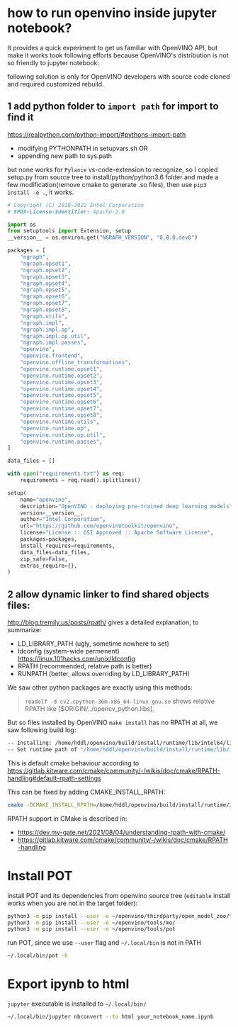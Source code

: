 # how to run openvino inside jupyter notebook?

It provides a quick experiment to get us familiar with OpenVINO API, but make it works took following efforts because OpenVINO's distribution is not so friendly to jupyter notebook:

following solution is only for OpenVINO developers with source code cloned and required customized rebuild.
## 1 add python folder to `import path` for import to find it

https://realpython.com/python-import/#pythons-import-path
 
   - modifying PYTHONPATH in setupvars.sh OR
   - appending new path to sys.path

but none works for `Pylance` vs-code-extension to recognize, so I copied setup.py from source tree to install/python/python3.6 folder and made a few modification(remove cmake to generate .so files), then use `pip3 install -e .`, it works. 

```python
# Copyright (C) 2018-2022 Intel Corporation
# SPDX-License-Identifier: Apache-2.0

import os
from setuptools import Extension, setup
__version__ = os.environ.get("NGRAPH_VERSION", "0.0.0.dev0")

packages = [
    "ngraph",
    "ngraph.opset1",
    "ngraph.opset2",
    "ngraph.opset3",
    "ngraph.opset4",
    "ngraph.opset5",
    "ngraph.opset6",
    "ngraph.opset7",
    "ngraph.opset8",
    "ngraph.utils",
    "ngraph.impl",
    "ngraph.impl.op",
    "ngraph.impl.op.util",
    "ngraph.impl.passes",
    "openvino",
    "openvino.frontend",
    "openvino.offline_transformations",
    "openvino.runtime.opset1",
    "openvino.runtime.opset2",
    "openvino.runtime.opset3",
    "openvino.runtime.opset4",
    "openvino.runtime.opset5",
    "openvino.runtime.opset6",
    "openvino.runtime.opset7",
    "openvino.runtime.opset8",
    "openvino.runtime.utils",
    "openvino.runtime.op",
    "openvino.runtime.op.util",
    "openvino.runtime.passes",
]

data_files = []

with open("requirements.txt") as req:
    requirements = req.read().splitlines()

setup(
    name="openvino",
    description="OpenVINO - deploying pre-trained deep learning models",
    version=__version__,
    author="Intel Corporation",
    url="https://github.com/openvinotoolkit/openvino",
    license="License :: OSI Approved :: Apache Software License",
    packages=packages,
    install_requires=requirements,
    data_files=data_files,
    zip_safe=False,
    extras_require={},
)
```

## 2 allow dynamic linker to find shared objects files:

http://blog.tremily.us/posts/rpath/ gives a detailed explanation, to summarize:

 - LD_LIBRARY_PATH (ugly, sometime nowhere to set)
 - ldconfig (system-wide permenent) https://linux.101hacks.com/unix/ldconfig
 - RPATH (recommended, relative path is better)
 - RUNPATH (better, allows overriding by LD_LIBRARY_PATH)

We saw other python packages are exactly using this methods: 
> `readelf -d cv2.cpython-36m-x86_64-linux-gnu.so` shows relative RPATH like [$ORIGIN/../opencv_python.libs].

But so files installed by OpenVINO `make install` has no RPATH at all, we saw following build log:

```bash
-- Installing: /home/hddl/openvino/build/install/runtime/lib/intel64/libopenvino_intel_cpu_plugin.so
-- Set runtime path of "/home/hddl/openvino/build/install/runtime/lib/intel64/libopenvino_intel_cpu_plugin.so" to ""
```

This is default cmake behaviour according to https://gitlab.kitware.com/cmake/community/-/wikis/doc/cmake/RPATH-handling#default-rpath-settings

This can be fixed by adding CMAKE_INSTALL_RPATH:
```bash
cmake -DCMAKE_INSTALL_RPATH=/home/hddl/openvino/build/install/runtime/3rdparty/tbb/lib:/home/hddl/openvino/build/install/runtime/3rdparty/hddl/lib:/home/hddl/openvino/build/install/runtime/lib/intel64 .
```

RPATH support in CMake is described in:
 - https://dev.my-gate.net/2021/08/04/understanding-rpath-with-cmake/
 - https://gitlab.kitware.com/cmake/community/-/wikis/doc/cmake/RPATH-handling


# Install POT

install POT and its dependencies from openvino source tree (`editable` install works when you are not in the target folder):

```bash
python3 -m pip install --user -e ~/openvino/thirdparty/open_model_zoo/tools/accuracy_checker/
python3 -m pip install --user -e ~/openvino/tools/mo/
python3 -m pip install --user -e ~/openvino/tools/pot
```

run POT, since we use `--user` flag and `~/.local/bin` is not in PATH

```bash
~/.local/bin/pot -h
```

# Export ipynb to html

`jupyter` executable is installed to `~/.local/bin/`

```bash
~/.local/bin/jupyter nbconvert --to html your_notebook_name.ipynb
```

